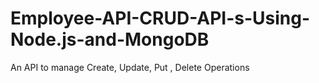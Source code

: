# Employee-API-CRUD-API-s-Using-Node.js-and-MongoDB
An API to manage Create, Update, Put , Delete Operations
